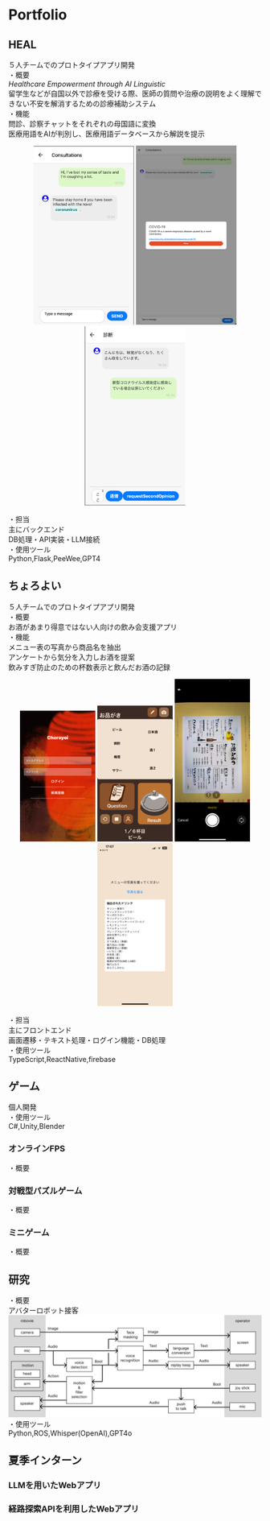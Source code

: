 # Portfolio

## HEAL
５人チームでのプロトタイプアプリ開発<br>
・概要<br>
_Healthcare Empowerment through AI Linguistic_<br>
留学生などが自国以外で診療を受ける際、医師の質問や治療の説明をよく理解できない不安を解消するための診療補助システム<br>
・機能<br>
問診、診察チャットをそれぞれの母国語に変換<br>
医療用語をAIが判別し、医療用語データベースから解説を提示<br>
<p align="center">
  <img src="./HEAL/images/patient_1.png" alt="Image 01" width="200">
  <img src="./HEAL/images/patient_2.png" alt="Image 02" width="200">
  <img src="./HEAL/images/doctor.png" alt="Image 03" width="200">
</p>
・担当<br>
主にバックエンド<br>
DB処理・API実装・LLM接続<br>
・使用ツール<br>
Python,Flask,PeeWee,GPT4

## ちょろよい
５人チームでのプロトタイプアプリ開発<br>
・概要<br>
お酒があまり得意ではない人向けの飲み会支援アプリ<br>
・機能<br>
メニュー表の写真から商品名を抽出<br>
アンケートから気分を入力しお酒を提案<br>
飲みすぎ防止のための杯数表示と飲んだお酒の記録<br>

<p align="center">
  <img src="./Choroyoi/images/login.png" alt="Image 11" width="150">
  <img src="./Choroyoi/images/home.png" alt="Image 12" width="150">
  <img src="./Choroyoi/images/photo.png" alt="Image 13" width="150">
  <img src="./Choroyoi/images/extract.png" alt="Image 14" width="150">
</p>
・担当<br>
主にフロントエンド<br>
画面遷移・テキスト処理・ログイン機能・DB処理<br>
・使用ツール<br>
TypeScript,ReactNative,firebase

## ゲーム
個人開発<br>
・使用ツール<br>
C#,Unity,Blender
### オンラインFPS
・概要<br>
### 対戦型パズルゲーム
・概要<br>
### ミニゲーム
・概要<br>

## 研究
・概要<br>
アバターロボット接客
![システム図](/Research/system_overview.png)
・使用ツール<br>
Python,ROS,Whisper(OpenAI),GPT4o

## 夏季インターン
### LLMを用いたWebアプリ
### 経路探索APIを利用したWebアプリ

